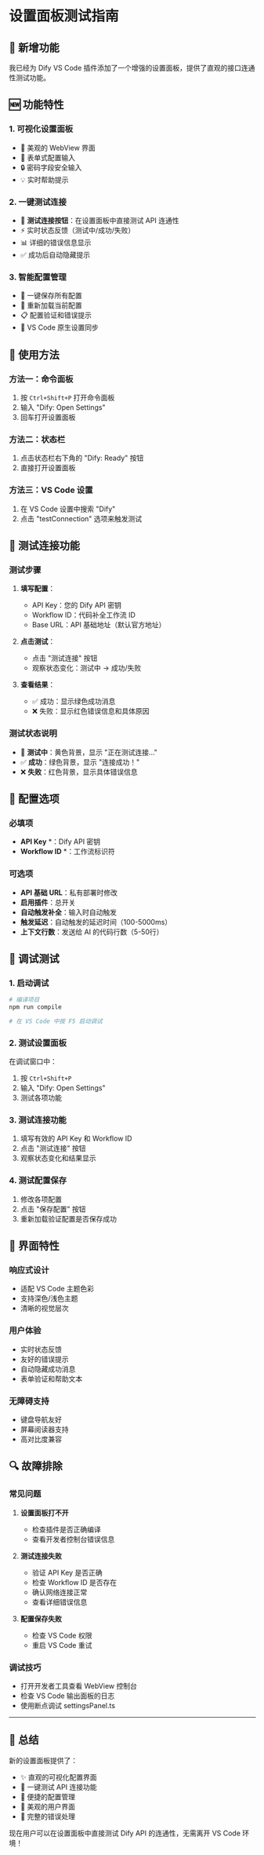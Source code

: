 # 设置面板测试指南

## 🎯 新增功能

我已经为 Dify VS Code 插件添加了一个增强的设置面板，提供了直观的接口连通性测试功能。

## 🆕 功能特性

### 1. 可视化设置面板
- 🎨 美观的 WebView 界面
- 📝 表单式配置输入
- 🔒 密码字段安全输入
- 💡 实时帮助提示

### 2. 一键测试连接
- 🧪 **测试连接按钮**：在设置面板中直接测试 API 连通性
- ⚡ 实时状态反馈（测试中/成功/失败）
- 📊 详细的错误信息显示
- ✅ 成功后自动隐藏提示

### 3. 智能配置管理
- 💾 一键保存所有配置
- 🔄 重新加载当前配置
- 📋 配置验证和错误提示
- 🎯 VS Code 原生设置同步

## 🚀 使用方法

### 方法一：命令面板
1. 按 `Ctrl+Shift+P` 打开命令面板
2. 输入 "Dify: Open Settings"
3. 回车打开设置面板

### 方法二：状态栏
1. 点击状态栏右下角的 "Dify: Ready" 按钮
2. 直接打开设置面板

### 方法三：VS Code 设置
1. 在 VS Code 设置中搜索 "Dify"
2. 点击 "testConnection" 选项来触发测试

## 🧪 测试连接功能

### 测试步骤
1. **填写配置**：
   - API Key：您的 Dify API 密钥
   - Workflow ID：代码补全工作流 ID
   - Base URL：API 基础地址（默认官方地址）

2. **点击测试**：
   - 点击 "测试连接" 按钮
   - 观察状态变化：测试中 → 成功/失败

3. **查看结果**：
   - ✅ 成功：显示绿色成功消息
   - ❌ 失败：显示红色错误信息和具体原因

### 测试状态说明
- 🔄 **测试中**：黄色背景，显示 "正在测试连接..."
- ✅ **成功**：绿色背景，显示 "连接成功！"
- ❌ **失败**：红色背景，显示具体错误信息

## 🔧 配置选项

### 必填项
- **API Key** *：Dify API 密钥
- **Workflow ID** *：工作流标识符

### 可选项
- **API 基础 URL**：私有部署时修改
- **启用插件**：总开关
- **自动触发补全**：输入时自动触发
- **触发延迟**：自动触发的延迟时间（100-5000ms）
- **上下文行数**：发送给 AI 的代码行数（5-50行）

## 🐛 调试测试

### 1. 启动调试
```bash
# 编译项目
npm run compile

# 在 VS Code 中按 F5 启动调试
```

### 2. 测试设置面板
在调试窗口中：
1. 按 `Ctrl+Shift+P`
2. 输入 "Dify: Open Settings"
3. 测试各项功能

### 3. 测试连接功能
1. 填写有效的 API Key 和 Workflow ID
2. 点击 "测试连接" 按钮
3. 观察状态变化和结果显示

### 4. 测试配置保存
1. 修改各项配置
2. 点击 "保存配置" 按钮
3. 重新加载验证配置是否保存成功

## 🎨 界面特性

### 响应式设计
- 适配 VS Code 主题色彩
- 支持深色/浅色主题
- 清晰的视觉层次

### 用户体验
- 实时状态反馈
- 友好的错误提示
- 自动隐藏成功消息
- 表单验证和帮助文本

### 无障碍支持
- 键盘导航友好
- 屏幕阅读器支持
- 高对比度兼容

## 🔍 故障排除

### 常见问题

1. **设置面板打不开**
   - 检查插件是否正确编译
   - 查看开发者控制台错误信息

2. **测试连接失败**
   - 验证 API Key 是否正确
   - 检查 Workflow ID 是否存在
   - 确认网络连接正常
   - 查看详细错误信息

3. **配置保存失败**
   - 检查 VS Code 权限
   - 重启 VS Code 重试

### 调试技巧
- 打开开发者工具查看 WebView 控制台
- 检查 VS Code 输出面板的日志
- 使用断点调试 settingsPanel.ts

---

## 🎉 总结

新的设置面板提供了：
- ✨ 直观的可视化配置界面
- 🧪 一键测试 API 连接功能
- 💾 便捷的配置管理
- 🎨 美观的用户界面
- 🔧 完整的错误处理

现在用户可以在设置面板中直接测试 Dify API 的连通性，无需离开 VS Code 环境！